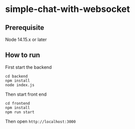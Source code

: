 # simple-chat-with-websocket

## Prerequisite
Node 14.15.x or later

## How to run
First start the backend
```
cd backend
npm install
node index.js
```

Then start front end
```
cd frontend
npm install
npm run start
```
Then open `http://localhost:3000`
